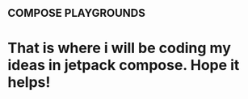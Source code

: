 ## COMPOSE PLAYGROUNDS

# That is where i will be coding my ideas in jetpack compose. Hope it helps!
